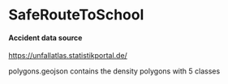 # SafeRouteToSchool

#### Accident data source
https://unfallatlas.statistikportal.de/


polygons.geojson contains the density polygons with 5 classes

